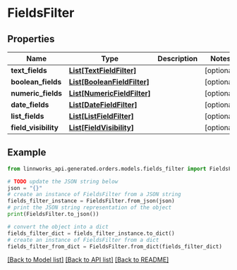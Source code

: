 # FieldsFilter


## Properties

Name | Type | Description | Notes
------------ | ------------- | ------------- | -------------
**text_fields** | [**List[TextFieldFilter]**](TextFieldFilter.md) |  | [optional] 
**boolean_fields** | [**List[BooleanFieldFilter]**](BooleanFieldFilter.md) |  | [optional] 
**numeric_fields** | [**List[NumericFieldFilter]**](NumericFieldFilter.md) |  | [optional] 
**date_fields** | [**List[DateFieldFilter]**](DateFieldFilter.md) |  | [optional] 
**list_fields** | [**List[ListFieldFilter]**](ListFieldFilter.md) |  | [optional] 
**field_visibility** | [**List[FieldVisibility]**](FieldVisibility.md) |  | [optional] 

## Example

```python
from linnworks_api.generated.orders.models.fields_filter import FieldsFilter

# TODO update the JSON string below
json = "{}"
# create an instance of FieldsFilter from a JSON string
fields_filter_instance = FieldsFilter.from_json(json)
# print the JSON string representation of the object
print(FieldsFilter.to_json())

# convert the object into a dict
fields_filter_dict = fields_filter_instance.to_dict()
# create an instance of FieldsFilter from a dict
fields_filter_from_dict = FieldsFilter.from_dict(fields_filter_dict)
```
[[Back to Model list]](../README.md#documentation-for-models) [[Back to API list]](../README.md#documentation-for-api-endpoints) [[Back to README]](../README.md)


